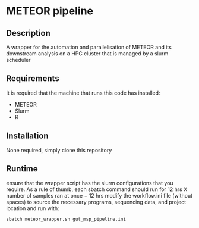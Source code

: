 # METEOR pipeline

## Description
A wrapper for the automation and parallelisation of METEOR and its downstream analysis on a HPC cluster that is managed by a slurm scheduler

## Requirements
It is required that the machine that runs this code has installed:
* METEOR
* Slurm
* R

## Installation
None required, simply clone this repository

## Runtime
ensure that the wrapper script has the slurm configurations that you require. As a rule of thumb, each sbatch command should run for 12 hrs X number of samples ran at once + 12 hrs
modify the workflow.ini file (without spaces) to source the necessary programs, sequencing data, and project location and run with:
```bash
sbatch meteor_wrapper.sh gut_msp_pipeline.ini
```
